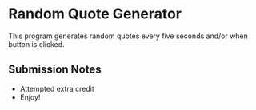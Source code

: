 # Random Quote Generator

This program generates random quotes every five seconds and/or
when button is clicked.

## Submission Notes

* Attempted extra credit
* Enjoy!
